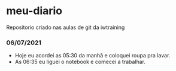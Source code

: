 # meu-diario
Repositorio criado nas aulas de git da iwtraining

### 06/07/2021 
- Hoje eu acordei as 05:30 da manhã e coloquei roupa pra lavar.
- As 06:35 eu liguei o notebook e comecei a trabalhar.
